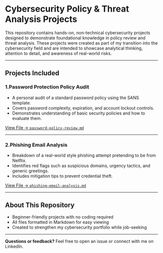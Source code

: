 # Cybersecurity Policy & Threat Analysis Projects

This repository contains hands-on, non-technical cybersecurity projects designed to demonstrate foundational knowledge in policy review and threat analysis. These projects were created as part of my transition into the cybersecurity field and are intended to showcase analytical thinking, attention to detail, and awareness of real-world risks.

---

##  Projects Included

### 1.Password Protection Policy Audit
- A personal audit of a standard password policy using the SANS template.
- Covers password complexity, expiration, and account lockout controls.
- Demonstrates understanding of basic security policies and how to evaluate them.

 [View File → `password-policy-review.md`](./password-policy-review.md)

---

### 2.Phishing Email Analysis
- Breakdown of a real-world style phishing attempt pretending to be from Netflix.
- Identifies red flags such as suspicious domains, urgency tactics, and generic greetings.
- Includes mitigation tips to prevent credential theft.

 [View File → `phishing-email-analysis.md`](./phishing-email-analysis.md)

---

## About This Repository

- Beginner-friendly projects with no coding required
- All files formatted in Markdown for easy viewing
- Created to strengthen my cybersecurity portfolio while job-seeking

---

 **Questions or feedback?** Feel free to open an issue or connect with me on LinkedIn.
